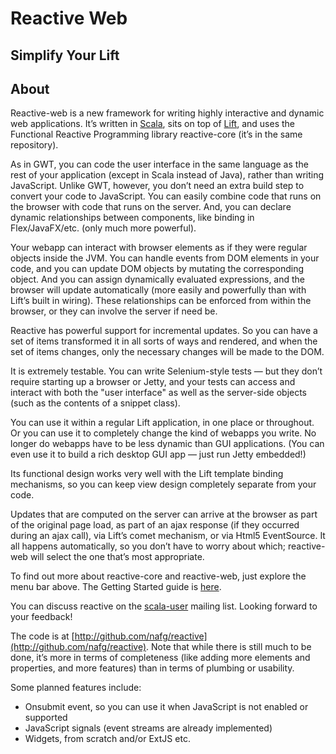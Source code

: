 <div class="hero-unit">
  <h1>Reactive Web</h1>
  <h2>Simplify Your Lift</h2>
</div>

## About

Reactive-web is a new framework for writing highly interactive and
dynamic web applications. It’s written in [Scala](http://scala-lang.org), sits on top of [Lift](http://liftweb.net), and uses the Functional
Reactive Programming library reactive-core (it’s in the same
repository).

As in GWT, you can code the user interface in the same language
as the rest of your application (except
in Scala instead of Java), rather than writing JavaScript. Unlike
GWT, however, you don’t need an extra build step to convert your code
to JavaScript. You can easily combine code that runs on the
browser with code that runs on the server.
And, you can declare dynamic relationships between components, like
binding in Flex/JavaFX/etc. (only much more powerful).

Your webapp can interact with browser elements as if they were
regular objects inside the JVM. You can handle events from DOM
elements in your code, and you can update DOM objects by mutating
the corresponding object. And you can assign dynamically evaluated
expressions, and the browser will update automatically (more
easily and powerfully than with Lift’s built in wiring).
These relationships can be enforced from within the browser,
or they can involve the server if need be.

Reactive has powerful support for incremental updates. So you
can have a set of items transformed it in all sorts of ways and
rendered, and when the set of items changes, only the necessary
changes will be made to the DOM.

It is extremely testable. You can write Selenium-style tests —
but they don’t require starting up a browser or Jetty, and your
tests can access and interact with both the "user interface"
as well as the server-side objects (such as the contents
of a snippet class).

You can use it within a regular Lift application, in one place
or throughout. Or you can use it to completely change the kind of
webapps you write. No longer do webapps have to be less dynamic than
GUI applications. (You can even use it to build a rich desktop GUI
app — just run Jetty embedded!)

Its functional design works very well with the Lift template
binding mechanisms, so you
can keep view design completely separate from your code.

Updates that are computed on the server can arrive at the browser
as part of the original page load, as part of an ajax response
(if they occurred during an ajax call), via Lift’s
comet mechanism, or via Html5 EventSource. It all happens automatically, so you
don’t have to worry about which; reactive-web will select
the one that’s most appropriate.

To find out more about reactive-core and reactive-web, just
explore the menu bar above. The Getting Started guide is
[here](/web/GettingStarted).

You can discuss reactive on the [scala-user](scala-user@googlegroups.com) mailing list.
Looking forward to your feedback!

The code is at [http://github.com/nafg/reactive](http://github.com/nafg/reactive).
Note that while there is still much to be done, it’s more in terms
of completeness (like adding more elements and properties, and more
features) than in terms of plumbing or usability.

Some planned features include:

* Onsubmit event, so you can use it when JavaScript is not enabled or supported
* JavaScript signals (event streams are already implemented)
* Widgets, from scratch and/or ExtJS etc.
